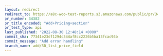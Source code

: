 ```yaml
---
layout: redirect
redirect_to: https://a8c-woo-test-reports.s3.amazonaws.com/public/pr/34382/api/index.html
pr_number: 34382
pr_title_encoded: "Add+Pricing+section"
pr_test_type: api
last_published: "2022-08-30 12:48:14 +0000"
commit_sha: 77341e23df1294c344af8cc2226b5ba13fcac94b
commit_message: "Add error handling"
branch_name: add/30_list_price_field
---
```

